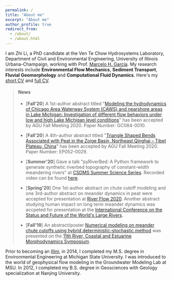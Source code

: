 ```yaml
---
permalink: /
title: "About me"
excerpt: "About me"
author_profile: true
redirect_from: 
  - /about/
  - /about.html
---
```


I am Zhi Li, a PhD candidate at the Ven Te Chow Hydrosystems Laboratory, Department of Civil and Environmental Engineering, University of Illinois Urbana-Champaign, working with Prof. [Marcelo H. García](https://cee.illinois.edu/directory/profile/mhgarcia). My research interests include **Environmental Flow Mechanics**, **Sediment Transport**, **Fluvial Geomorphology** and **Computational Fluid Dynamics**. Here's my [short CV](https://zhilihydro.github.io/cv/) and [full CV](https://zhilihydro.github.io/files/CV_web_Zhi_Li.pdf).

> #### News
>  - [**Fall'20**] A 1st-author abstract titled "[Modeling the hydrodynamics of Chicago Area Waterway System (CAWS) and nearshore areas in Lake Michigan: Investigation of different flow behaviors under low and high Lake Michigan level conditions](https://agu.confex.com/agu/fm20/meetingapp.cgi/Paper/758967)" has been accepted by AGU Fall Meeting 2020. Paper Number: GC084-0010.
>
>  - [**Fall'20**] A 4th-author abstract titled "[Triangle Shaped Bends Associated with Peat in the Zoige Basin, Northeast Qinghai – Tibet Plateau, China](https://agu.confex.com/agu/fm20/meetingapp.cgi/Paper/769357)" has been accepted by AGU Fall Meeting 2020. Paper Number: EP052-0029.
>
>  - [**Summer'20**] Gave a talk "pyRiverBed:  A Python framework to generate synthetic riverbed topography of constant-width meandering rivers" at [CSDMS Summer Science Series](https://csdms.colorado.edu/wiki/MeetingOfInterest:Meeting-399). Recorded video can be found [here](https://csdms.colorado.edu/wiki/Webinars).
>
>  - [**Spring'20**] One 1st-author abstract on chute cutoff modeling and one 3rd-author abstract on meander dynamics in peat were accepted for presentation at [River Flow 2020](http://riverflow2020.org/). Another abstract studying human impact on long term meander dynamics was accpeted for presentation at the [International Conference on the Status and Future of the World's Large Rivers](http://worldslargerivers.boku.ac.at/wlr/).
>
>  - [**Fall'19**] An abstract/poster [Numerical modeling on meander chute cutoffs using hybrid deterministic-stochastic method](https://storage.googleapis.com/wzukusers/user-30969499/documents/a361e67581b74ac6abff4ad83da6d3e5/RCEM%202019%20Abstracts%20Book%20Online.pdf) was presented on the [11th River, Coastal and Estuarine Morphodynamics Symposium](https://www.rcem2019.co.nz/).


Prior to becoming an [Illini](https://fightingillini.com/), in 2014, I completed my M.S. degree in Environmental Engineering at Michigan State University. I was introduced to the world of geophysical flow modeling in the Groundwater Modeling Lab at MSU. In 2012, I completed my B.S. degree in Geosciences with Geology specialization at Nanjing University. 

